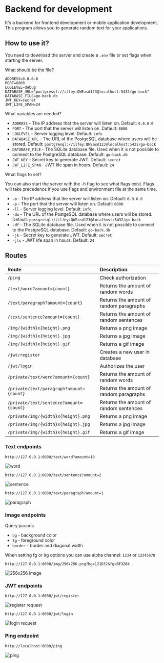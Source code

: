# Backend for development

It's a backend for frontend development or mobile application development. This program allows you to generate random text for your applications.

## How to use it?

You need to download the server and create a `.env` file or set flags when starting the server.

What should be the file?

```env
ADDRESS=0.0.0.0
PORT=8000
LOGLEVEL=debug
DATABASE_URL="postgresql://ilfey:QWEasd123@localhost:5432/go-back"
DATABASE_FILE=go-back.db
JWT_KEY=secret
JWT_LIFE_SPAN=24
```

What variables are needed?

* `ADDRESS` - The IP address that the server will listen on. Default: `0.0.0.0`
* `PORT` - The port that the server will listen on. Dafault: `8000`
* `LOGLEVEL` - Server logging level. Default: `info`
* `DATABASE_URL` - The URL of the PostgeSQL database where users will be stored. Default: `postgresql://ilfey:QWEasd123@localhost:5432/go-back`
* `DATABASE_FILE` - The SQLite database file. Used when it is not possible to connect to the PostgreSQL database. Default: `go-back.db`
* `JWT_KEY` - Secret key to generate JWT. Default: `secret`
* `JWT_LIFE_SPAN` - JWT life span in hours. Default: `24`

What flags to set?

You can also start the server with the -h flag to see what flags exist.
Flags will take precedence if you use flags and environment file at the same time.

* `-a` - The IP address that the server will listen on. Default: `0.0.0.0`
* `-p` - The port that the server will listen on. Dafault: `8000`
* `-ll` - Server logging level. Default: `info`
* `-du` - The URL of the PostgeSQL database where users will be stored. Default: `postgresql://ilfey:QWEasd123@localhost:5432/go-back`
* `-df` - The SQLite database file. Used when it is not possible to connect to the PostgreSQL database. Default: `go-back.db`
* `-jk` - Secret key to generate JWT. Default: `secret`
* `-jls` - JWT life span in hours. Default: `24`

## Routes

|               **Route**                  |             **Description**             |
|:-----------------------------------------|:----------------------------------------|
| `/ping`                                  | Check authorization                     |
| `/text/word?amount={count}`              | Returns the amount of random words      |
| `/text/paragraph?amount={count}`         | Returns the amount of random paragraphs |
| `/text/sentence?amount={count}`          | Returns the amount of random sentences  |
| `/img/{width}x{height}.png`              | Returns a png image                     |
| `/img/{width}x{height}.jpg`              | Returns a jpg image                     |
| `/img/{width}x{height}.gif`              | Returns a gif image                     |
| `/jwt/register`                          | Creates a new user in database          |
| `/jwt/login`                             | Authorizes the user                     |
| `/private/text/word?amount={count}`      | Returns the amount of random words      |
| `/private/text/paragraph?amount={count}` | Returns the amount of random paragraphs |
| `/private/text/sentence?amount={count}`  | Returns the amount of random sentences  |
| `/private/img/{width}x{height}.png`      | Returns a png image                     |
| `/private/img/{width}x{height}.jpg`      | Returns a jpg image                     |
| `/private/img/{width}x{height}.gif`      | Returns a gif image                     |

### Text endpoints

`http://127.0.0.1:8000/text/word?amount=10`

![word](https://imgur.com/juXNLSY.png)

`http://127.0.0.1:8000/text/sentence?amount=2`

![sentence](https://imgur.com/bbQa0ui.png)

`http://127.0.0.1:8000/text/paragraph?amount=1`

![paragraph](https://imgur.com/uolMMVx.png)

### Image endpoints

Query params

* `bg` - background color
* `fg` - foreground color
* `border` - border and diagonal width

When setting fg or bg options you can use alpha channel: `1234` or `12345678`

`http://127.0.0.1:8000/img/256x256.png?bg=121D32&fg=BF3284`

![256x256 image](https://imgur.com/xFDdOyE.png)

### JWT endpoints

`http://127.0.0.1:8000/jwt/register`

![register request](https://imgur.com/myrfpJ7.png)

`http://127.0.0.1:8000/jwt/login`

![login request](https://imgur.com/MPj569q.png)

### Ping endpoint

`http://localhost:8000/ping`

![ping](https://imgur.com/EGgeY0G.png)
